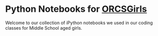 # Python Notebooks for [ORCSGirls](https://www.orcsgirls.org)

Welcome to our collection of iPython notebooks we used in our coding classes for Middle School aged girls.  
